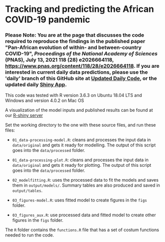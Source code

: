 # Tracking and predicting the African COVID-19 pandemic

### Please Note: You are at the page that discusses the code required to reproduce the findings in the published paper "Pan-African evolution of within- and between-country COVID-19", *Proceedings of the National Academy of Sciences* (PNAS), July 13, 2021 118 (28) e2026664118, https://www.pnas.org/content/118/28/e2026664118. If you are interested in current daily data predictions, please use the 'daily' branch of this GitHub site at [Updated Daily Code](https://github.com/Schiff-Lab/COVID19-HHH4-Africa/tree/daily), or the updated daily [Shiny App](http://146.186.149.88:3838/current/COVID19-HHH4-Africa/).

This code was tested with R version 3.6.3 on Ubuntu 18.04 LTS and Windows and version 4.0.2 on Mac OS

A visualization of the model inputs and published results can be found at our [R-shiny server](http://146.186.149.88:3838/COVID19-HHH4-Africa/)

Set the working directory to the one with these source files, and run these files:

- `01_data-processing-model.R`: cleans and processes the input data in `data/original` and gets it ready for modelling. The output of this script goes into the `data/processed` folder.

- `01_data-processing-plot.R`: cleans and processes the input data in `data/original` and gets it ready for plotting. The output of this script goes into the `data/processed` folder.

- `02_modelfitting.R`: uses the processed data to fit the models and saves them in `output/models/`. Summary tables are also produced and saved in `output/tables`.

- `03_figures-model.R`: uses fitted model to create figures in the `figs` folder.

- `03_figures_aux.R`: use processed data and fitted model to create other figures in the `figs` folder.

The `R` folder contains the `functions.R` file that has a set of costum functions needed to run the code.


